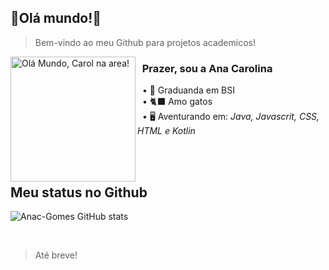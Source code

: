 ## 🔹Olá mundo!🔹

> Bem-vindo ao meu Github para projetos academicos!

<div>
<img alt="Olá Mundo, Carol na area!" src="https://i.imgur.com/gFsDG2y.gif" align="left" height="200" width="200" />
</div> 

<h3> &nbsp; Prazer, sou a Ana Carolina</h3>

&nbsp;  • 📘 Graduanda em BSI <br>
&nbsp;  • 🐈‍⬛ Amo gatos <br>
&nbsp;  • 🖥️ Aventurando em:
<i>Java, Javascrit, CSS, HTML e Kotlin</i> 

<br>
<br>

## Meu status no Github
![Anac-Gomes GitHub stats](https://github-readme-stats.vercel.app/api?username=Anac-Gomes&show_icons=true&bg_color=232323&title_color=BBFFFF&text_color=9C9C9C&icon_color=6A5ACD&border_color=FFFFFF)

<br>

> Até breve!
